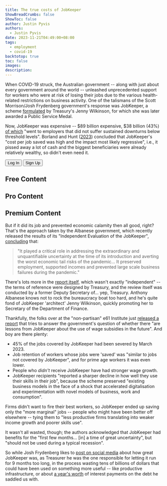 ```yaml
---
title: The true costs of JobKeeper
ShowBreadCrumbs: false
ShowToc: false
author: Justin Pyvis
authors:
  - Justin Pyvis
date: 2023-11-21T04:49:00+08:00
tags:
  - employment
  - covid-19
backtotop: true
toc: false
images: 
description:
---
```

When COVID-19 struck, the Australian government -- along with just about every government around the world -- unleashed unprecedented support for workers who were at risk of losing their jobs due to the various health-related restrictions on business activity. One of the talismans of the Scott Morrison/Josh Frydenberg government's response was JobKeeper, a scheme [formulated](https://www.finance.gov.au/about-us/department/secretary) by Treasury's Jenny Wilkinson, for which she was later awarded a Public Service Medal.

Now, JobKeeper was expensive -- $89 billion expensive, $38 billion (43%) [of which](https://www.abc.net.au/news/2021-11-02/38b-in-jobkeeper-went-to-companies-where-turnover-did-not-fall-/100586310) "went to employers that did not suffer sustained downturns below threshold levels". Borland and Hunt ([2023](https://onlinelibrary.wiley.com/doi/full/10.1111/1467-8462.12503)) concluded that JobKeeper's "cost per job saved was high and the impact most likely regressive", i.e., it pissed away a lot of cash and the biggest beneficiaries were already relatively wealthy, so didn't even need it.


 <div class="user-info">
   <button id="left">Log In</button>
   <button id="right">Sign Up</button>
 </div>

 <div class="corgi-content">
   <div class="content">
     <h2>Free Content</h2>
     <div class="free"></div>
   </div>

   <div class="content">
     <h2>Pro Content</h2>
     <div class="pro"></div>
   </div>

   <div class="content">
     <h2>Premium Content</h2>
     <div class="premium"></div>
   </div>
 </div>

<template id="content">
   <figure class="content-display">
     <img />
     <figcaption>
       <a class="credit"></a>
     </figcaption>
   </figure>
 </template>

But if it did its job and prevented economic calamity then all good, right? That's the approach taken by the Albanese government, which recently released the results of its "Independent Evaluation of the JobKeeper", [concluding](https://treasury.gov.au/publication/p2023-455038) that:

> "It played a critical role in addressing the extraordinary and unquantifiable uncertainty at the time of its introduction and averting the worst economic tail risks of the pandemic... It preserved employment, supported incomes and prevented large scale business failures during the pandemic."

There's lots more in the [report itself](https://treasury.gov.au/publication/p2023-455038), which wasn't exactly "independent" -- the terms of reference were designed by Treasury, and the review itself was conducted by a former Deputy Secretary of... yep, Treasury. Anthony Albanese knows not to rock the bureaucracy boat too hard, and he's quite fond of JobKeeper 'architect' Jenny Wilkinson, quickly promoting her to Secretary of the Department of Finance.

Thankfully, the folks over at the "non-partisan" e61 Institute just [released a report](https://e61.in/what-can-jobkeeper-teach-us-about-job-retention-schemes/) that tries to answer the government's question of whether there "are lessons from JobKeeper about the use of wage subsidies in the future". And boy are there plenty:

- 45% of the jobs covered by JobKeeper had been severed by March 2023.
- Job retention of workers whose jobs were 'saved' was "similar to jobs not covered by JobKeeper", and for prime age workers it was even lower.
- People who *didn't* receive JobKeeper have had stronger wage growth.
- JobKeeper recipients "reported a sharper decline in how well they use their skills in their job", because the scheme preserved "existing business models in the face of a shock that accelerated digitalisation and experimentation with novel models of business, work and consumption".

Firms didn't want to fire their best workers, so JobKeeper ended up saving only the "more marginal" jobs -- people who might have been better off elsewhere -- tying them to "less productive firms translating into weaker income growth and poorer skills use". 

It wasn't all wasted, though; the authors acknowledged that JobKeeper had benefits for the "first few months... [in] a time of great uncertainty", but "should not be used during a typical recession".

So while Josh Frydenberg likes to [post on social media](https://twitter.com/JoshFrydenberg/status/1718110351303311404) about how great JobKeeper was, as Treasurer he was the one responsible for letting it run for 9 months too long, in the process wasting tens of billions of dollars that could have been used on something more useful -- like productive infrastructure, or about [a year's worth](https://www.aph.gov.au/About_Parliament/Parliamentary_departments/Parliamentary_Library/pubs/rp/BudgetReview202223/AustralianGovernmentDebt) of interest payments on the debt he saddled us with.